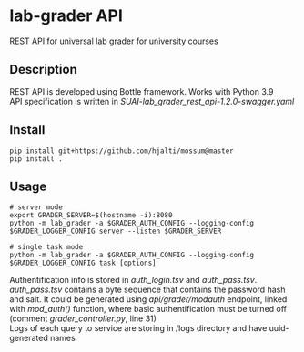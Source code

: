 # lab-grader API
REST API for universal lab grader for university courses

## Description
REST API is developed using Bottle framework. Works with Python 3.9  
API specification is written in *SUAI-lab_grader_rest_api-1.2.0-swagger.yaml*

## Install
```shell
pip install git+https://github.com/hjalti/mossum@master
pip install .
```

## Usage
```shell
# server mode
export GRADER_SERVER=$(hostname -i):8080
python -m lab_grader -a $GRADER_AUTH_CONFIG --logging-config $GRADER_LOGGER_CONFIG server --listen $GRADER_SERVER

# single task mode
python -m lab_grader -a $GRADER_AUTH_CONFIG --logging-config $GRADER_LOGGER_CONFIG task [options]
```
Authentification info is stored in *auth_login.tsv* and *auth_pass.tsv*. *auth_pass.tsv* contains a byte sequence that contains the password hash and salt. It could be generated using *api/grader/modauth* endpoint, linked with *mod_auth()* function, where basic authentification must be turned off (comment *grader_controller.py*, line 31)  
Logs of each query to service are storing in /logs directory and have uuid-generated names

